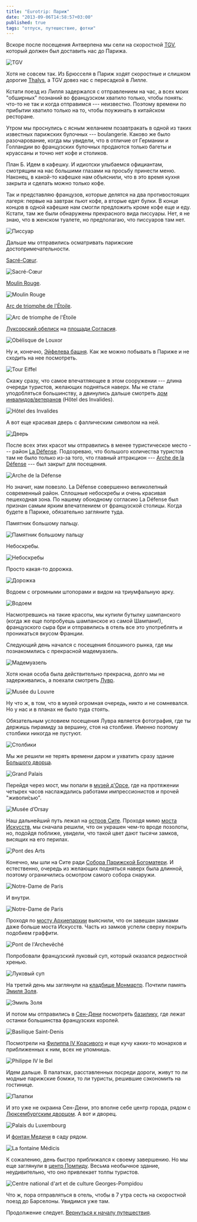 ```yaml
---
title: "Eurotrip: Париж"
date: "2013-09-06T14:58:57+03:00"
published: true
tags: "отпуск, путешествие, фотки"
---
```


Вскоре после посещения Антверпена мы сели на скоростной [TGV](http://ru.wikipedia.org/wiki/TGV), который должен был доставить нас до Парижа. 

![TGV](http://a51056ce8d9b948fb69e-8de36eb37b2366f5a76a776c3dee0b32.r42.cf1.rackcdn.com/paris_tgv.jpg "TGV")

Хотя не совсем так. Из Брюсселя в Париж ходят скоростные и слишком дорогие [Thalys](http://ru.wikipedia.org/wiki/Thalys), а TGV довез нас с пересадкой в Лилле. 

Кстати поезд из Лилля задержался с отправлением на час, а всех моих "обширных" познаний во французском хватило только, чтобы понять: что-то не так и когда отправимся&nbsp;--- неизвестно. Поэтому времени по прибытии хватило только на то, чтобы поужинать в китайском ресторане. 

Утром мы проснулись с ясным желанием позавтракать в одной из таких известных парижских булочных&nbsp;--- boulangerie. Каково же было разочарование, когда мы увидели, что в отличие от Германии и Голландии во французских булочных продаются только багеты и круассаны и точно нет кофе и столиков. 

План Б. Идем в кафешку. И идиотски улыбаемся официантам, смотрящим на нас большими глазами на просьбу принести меню. Наконец, в какой-то кафешке нам объяснили, что в это время кухня закрыта и сделать можно только кофе. 

Так и представляю французов, которые делятся на два противостоящих лагеря: первые на завтрак пьют кофе, а вторые едят булки. В конце концов в одной кафешке нам смогли предложить кроме кофе еще и еду. Кстати, там же были обнаружены прекрасного вида писсуары. Нет, я не знаю, что в женском туалете, но предполагаю, что писсуаров там нет. 

![Писсуар](http://a51056ce8d9b948fb69e-8de36eb37b2366f5a76a776c3dee0b32.r42.cf1.rackcdn.com/paris_urinals.jpg "Писсуар")

Дальше мы отправились осматривать парижские достопримечательности. 

[Sacré-Cœur](http://ru.wikipedia.org/wiki/%D0%91%D0%B0%D0%B7%D0%B8%D0%BB%D0%B8%D0%BA%D0%B0_%D0%A1%D0%B0%D0%BA%D1%80%D0%B5-%D0%9A%D1%91%D1%80). 

![](http://a51056ce8d9b948fb69e-8de36eb37b2366f5a76a776c3dee0b32.r42.cf1.rackcdn.com/paris_sacre-coeur.jpg "Sacré-Cœur")

[Moulin Rouge](http://ru.wikipedia.org/wiki/%D0%9C%D1%83%D0%BB%D0%B5%D0%BD_%D0%A0%D1%83%D0%B6). 

![](http://a51056ce8d9b948fb69e-8de36eb37b2366f5a76a776c3dee0b32.r42.cf1.rackcdn.com/paris_moulin_rouge.jpg "Moulin Rouge")

[Arc de triomphe de l'Étoile](http://ru.wikipedia.org/wiki/%D0%A2%D1%80%D0%B8%D1%83%D0%BC%D1%84%D0%B0%D0%BB%D1%8C%D0%BD%D0%B0%D1%8F_%D0%B0%D1%80%D0%BA%D0%B0_(%D0%9F%D0%B0%D1%80%D0%B8%D0%B6)). 

![](http://a51056ce8d9b948fb69e-8de36eb37b2366f5a76a776c3dee0b32.r42.cf1.rackcdn.com/paris_arc_de_triomphe.jpg "Arc de triomphe de l'Étoile")

[Луксорский обелиск](http://ru.wikipedia.org/wiki/%D0%9B%D1%83%D0%BA%D1%81%D0%BE%D1%80%D1%81%D0%BA%D0%B8%D0%B9_%D0%BE%D0%B1%D0%B5%D0%BB%D0%B8%D1%81%D0%BA_(%D0%9F%D0%B0%D1%80%D0%B8%D0%B6)) на [площади Согласия](http://ru.wikipedia.org/wiki/%D0%9F%D0%BB%D0%BE%D1%89%D0%B0%D0%B4%D1%8C_%D0%A1%D0%BE%D0%B3%D0%BB%D0%B0%D1%81%D0%B8%D1%8F). 

![](http://a51056ce8d9b948fb69e-8de36eb37b2366f5a76a776c3dee0b32.r42.cf1.rackcdn.com/paris_obelisque_de_louxor.jpg "Obélisque de Louxor")

Ну и, конечно, [Эйфелева башня](http://ru.wikipedia.org/wiki/%D0%AD%D0%B9%D1%84%D0%B5%D0%BB%D0%B5%D0%B2%D0%B0_%D0%B1%D0%B0%D1%88%D0%BD%D1%8F). Как же можно побывать в Париже и не сходить на нее посмотреть. 

![](http://a51056ce8d9b948fb69e-8de36eb37b2366f5a76a776c3dee0b32.r42.cf1.rackcdn.com/paris_tour_eiffel.jpg "Tour Eiffel")

Скажу сразу, что самое впечатляющее в этом сооружении&nbsp;--- длина очереди туристов, желающих подняться наверх. Мы не стали уподобляться большинству, а двинулись дальше смотреть [дом инвалидов/ветеранов](http://ru.wikipedia.org/wiki/%D0%94%D0%BE%D0%BC_%D0%B8%D0%BD%D0%B2%D0%B0%D0%BB%D0%B8%D0%B4%D0%BE%D0%B2) (Hôtel des Invalides). 

![](http://a51056ce8d9b948fb69e-8de36eb37b2366f5a76a776c3dee0b32.r42.cf1.rackcdn.com/paris_hotel_des_invalides.jpg "Hôtel des Invalides")

А вот еще красивая дверь с фаллическим символом на ней. 

![](http://a51056ce8d9b948fb69e-8de36eb37b2366f5a76a776c3dee0b32.r42.cf1.rackcdn.com/paris_door.jpg "Дверь")

После всех этих красот мы отправились в менее туристическое место&nbsp;--- район [La Défense](http://ru.m.wikipedia.org/wiki/%D0%94%D0%B5%D1%84%D0%B0%D0%BD%D1%81). Подозреваю, что большого количества туристов там не было только из-за того, что главный аттракцион&nbsp;--- [Arche de la Défense](http://ru.wikipedia.org/wiki/%D0%91%D0%BE%D0%BB%D1%8C%D1%88%D0%B0%D1%8F_%D0%B0%D1%80%D0%BA%D0%B0_%D0%94%D0%B5%D1%84%D0%B0%D0%BD%D1%81)&nbsp;--- был закрыт для посещения. 

![](http://a51056ce8d9b948fb69e-8de36eb37b2366f5a76a776c3dee0b32.r42.cf1.rackcdn.com/paris_arche_de_la_defense.jpg "Arche de la Défense")

Но значит, нам повезло. La Défense совершенно великолепный современный район. Сплошные небоскребы и очень красивая пешеходная зона. По нашему обоюдному согласию La Défense был признан самым ярким впечатлением от французской столицы. Когда будете в Париже, обязательно загляните туда.

Памятник большому пальцу. 

![](http://a51056ce8d9b948fb69e-8de36eb37b2366f5a76a776c3dee0b32.r42.cf1.rackcdn.com/paris_thumb.jpg "Памятник большому пальцу")

Небоскребы. 

![](http://a51056ce8d9b948fb69e-8de36eb37b2366f5a76a776c3dee0b32.r42.cf1.rackcdn.com/paris_skyscrapers.jpg "Небоскребы")

Просто какая-то дорожка. 

![](http://a51056ce8d9b948fb69e-8de36eb37b2366f5a76a776c3dee0b32.r42.cf1.rackcdn.com/paris_walkway.jpg "Дорожка")

Водоем с огромными штопорами и видом на триумфальную арку. 

![](http://a51056ce8d9b948fb69e-8de36eb37b2366f5a76a776c3dee0b32.r42.cf1.rackcdn.com/paris_corkscrews.jpg "Водоем")

Насмотревшись на такие красоты, мы купили бутылку шампанского (когда же еще попробуешь шампанское из самой Шампани!), французского сыра бри и отправились в отель все это употреблять и проникаться вкусом Франции. 

Следующий день начался с посещения блошиного рынка, где мы познакомились с прекрасной мадемуазель. 

![](http://a51056ce8d9b948fb69e-8de36eb37b2366f5a76a776c3dee0b32.r42.cf1.rackcdn.com/paris_mademoiselle.jpg "Мадемуазель")

Хотя юная особа была действительно прекрасна, долго мы не задерживались, а поехали смотреть [Лувр](http://ru.wikipedia.org/wiki/%D0%9B%D1%83%D0%B2%D1%80). 

![](http://a51056ce8d9b948fb69e-8de36eb37b2366f5a76a776c3dee0b32.r42.cf1.rackcdn.com/paris_louvre.jpg "Musée du Louvre")

Ну что ж, в том, что в музей огромная очередь, никто и не сомневался. Но у нас и в планах не было туда стоять. 

Обязательным условием посещения Лувра является фотография, где ты держишь пирамиду за вершину, стоя на столбике. Именно поэтому столбики никогда не пустуют. 

![](http://a51056ce8d9b948fb69e-8de36eb37b2366f5a76a776c3dee0b32.r42.cf1.rackcdn.com/paris_pyramids.jpg "Столбики")

Мы же решили не терять времени даром и ухватить сразу здание [Большого дворца](http://ru.wikipedia.org/wiki/%D0%91%D0%BE%D0%BB%D1%8C%D1%88%D0%BE%D0%B9_%D0%B4%D0%B2%D0%BE%D1%80%D0%B5%D1%86_(%D0%9F%D0%B0%D1%80%D0%B8%D0%B6)).

![](http://a51056ce8d9b948fb69e-8de36eb37b2366f5a76a776c3dee0b32.r42.cf1.rackcdn.com/paris_grand_palais.jpg "Grand Palais")

Перейдя через мост, мы попали в [музей д'Орсе](http://ru.wikipedia.org/wiki/%D0%9C%D1%83%D0%B7%D0%B5%D0%B9_%D0%9E%D1%80%D1%81%D0%B5), где на протяжении четырех часов наслаждались работами импрессионистов и прочей "живопи́сью". 

![](http://a51056ce8d9b948fb69e-8de36eb37b2366f5a76a776c3dee0b32.r42.cf1.rackcdn.com/paris_musee_d_orsay.jpg "Musée d’Orsay")

Наш дальнейший путь лежал на [остров Сите](http://ru.wikipedia.org/wiki/%D0%9E%D1%81%D1%82%D1%80%D0%BE%D0%B2_%D0%A1%D0%B8%D1%82%D0%B5). Проходя мимо [моста Искусств](http://ru.wikipedia.org/wiki/%D0%9C%D0%BE%D1%81%D1%82_%D0%98%D1%81%D0%BA%D1%83%D1%81%D1%81%D1%82%D0%B2), мы сначала решили, что он украшен чем-то вроде позолоты, но, подойдя поближе, увидели, что такой цвет дают тысячи замков, висящих на его перилах. 

![](http://a51056ce8d9b948fb69e-8de36eb37b2366f5a76a776c3dee0b32.r42.cf1.rackcdn.com/paris_pont_des_arts.jpg "Pont des Arts")

Конечно, мы шли на Сите ради [Собора Парижской Богоматери](http://ru.wikipedia.org/wiki/%D0%A1%D0%BE%D0%B1%D0%BE%D1%80_%D0%9F%D0%B0%D1%80%D0%B8%D0%B6%D1%81%D0%BA%D0%BE%D0%B9_%D0%91%D0%BE%D0%B3%D0%BE%D0%BC%D0%B0%D1%82%D0%B5%D1%80%D0%B8). И естественно, очередь из желающих подняться наверх была длинной, поэтому ограничились осмотром самого собора снаружи. 

![](http://a51056ce8d9b948fb69e-8de36eb37b2366f5a76a776c3dee0b32.r42.cf1.rackcdn.com/paris_notre-dame.jpg "Notre-Dame de Paris")

И внутри. 

![](http://a51056ce8d9b948fb69e-8de36eb37b2366f5a76a776c3dee0b32.r42.cf1.rackcdn.com/paris_notre-dame_inside.jpg "Notre-Dame de Paris")

Проходя по [мосту Архиепархии](http://ru.wikipedia.org/wiki/%D0%9C%D0%BE%D1%81%D1%82_%D0%90%D1%80%D1%85%D0%B8%D0%B5%D0%BF%D0%B0%D1%80%D1%85%D0%B8%D0%B8) выяснили, что он завешан замками даже больше моста Искусств. Часть из замков успели сверху покрыть подобием граффити. 

![](http://a51056ce8d9b948fb69e-8de36eb37b2366f5a76a776c3dee0b32.r42.cf1.rackcdn.com/paris_pont_de_l_archeveche.jpg "Pont de l'Archevêché")

Попробовали французский луковый суп, который оказался редкостной хренью. 

![](http://a51056ce8d9b948fb69e-8de36eb37b2366f5a76a776c3dee0b32.r42.cf1.rackcdn.com/paris_onion_soup.jpg "Луковый суп")

На третий день мы заглянули на [кладбище Монмартр](http://ru.wikipedia.org/wiki/%D0%9A%D0%BB%D0%B0%D0%B4%D0%B1%D0%B8%D1%89%D0%B5_%D0%9C%D0%BE%D0%BD%D0%BC%D0%B0%D1%80%D1%82%D1%80). Почтили память [Эмиля Золя](http://ru.wikipedia.org/wiki/%D0%97%D0%BE%D0%BB%D1%8F,_%D0%AD%D0%BC%D0%B8%D0%BB%D1%8C). 

![](http://a51056ce8d9b948fb69e-8de36eb37b2366f5a76a776c3dee0b32.r42.cf1.rackcdn.com/paris_emil_zola.jpg "Эмиль Золя")

И потом мы отправились в [Сен-Дени](http://ru.wikipedia.org/wiki/%D0%A1%D0%B5%D0%BD-%D0%94%D0%B5%D0%BD%D0%B8) посмотреть [базилику](http://ru.wikipedia.org/wiki/%D0%90%D0%B1%D0%B1%D0%B0%D1%82%D1%81%D1%82%D0%B2%D0%BE_%D0%A1%D0%B5%D0%BD-%D0%94%D0%B5%D0%BD%D0%B8), где лежат останки большинства французских королей. 

![](http://a51056ce8d9b948fb69e-8de36eb37b2366f5a76a776c3dee0b32.r42.cf1.rackcdn.com/paris_saint-denis.jpg "Basilique Saint-Denis")

Посмотрели на [Филиппа IV Красивого](http://ru.wikipedia.org/wiki/%D0%A4%D0%B8%D0%BB%D0%B8%D0%BF%D0%BF_IV_(%D0%BA%D0%BE%D1%80%D0%BE%D0%BB%D1%8C_%D0%A4%D1%80%D0%B0%D0%BD%D1%86%D0%B8%D0%B8)) и еще кучу каких-то монархов и приближенных к ним, всех не упомнишь.

![](http://a51056ce8d9b948fb69e-8de36eb37b2366f5a76a776c3dee0b32.r42.cf1.rackcdn.com/paris_philippe_iv.jpg "Philippe IV le Bel")

Идем дальше. В палатках, расставленных посреди дороги, живут то ли модные парижские бомжи, то ли туристы, решившие сэкономить на гостинице. 

![](http://a51056ce8d9b948fb69e-8de36eb37b2366f5a76a776c3dee0b32.r42.cf1.rackcdn.com/paris_tents.jpg "Палатки")

И это уже не окраина Сен-Дени, это вполне себе центр города, рядом с [Люксембургским дворцом](http://ru.wikipedia.org/wiki/%D0%9B%D1%8E%D0%BA%D1%81%D0%B5%D0%BC%D0%B1%D1%83%D1%80%D0%B3%D1%81%D0%BA%D0%B8%D0%B9_%D0%B4%D0%B2%D0%BE%D1%80%D0%B5%D1%86). А вот и дворец. 

![](http://a51056ce8d9b948fb69e-8de36eb37b2366f5a76a776c3dee0b32.r42.cf1.rackcdn.com/paris_palais_de_luxembourg.jpg "Palais du Luxembourg")

И [фонтан Медичи](http://en.wikipedia.org/wiki/Medici_Fountain) в саду рядом. 

![](http://a51056ce8d9b948fb69e-8de36eb37b2366f5a76a776c3dee0b32.r42.cf1.rackcdn.com/paris_la_fontaine_medicis.jpg "La fontaine Médicis")

К сожалению, день быстро приближался к своему завершению. Но мы еще заглянули в [центр Помпиду](http://ru.wikipedia.org/wiki/%D0%A6%D0%B5%D0%BD%D1%82%D1%80_%D0%9F%D0%BE%D0%BC%D0%BF%D0%B8%D0%B4%D1%83). Весьма необычное здание, неудивительно, что оно привлекает толпы туристов. 

![](http://a51056ce8d9b948fb69e-8de36eb37b2366f5a76a776c3dee0b32.r42.cf1.rackcdn.com/paris_pompidou.jpg "Centre national d'art et de culture Georges-Pompidou")

Что ж, пора отправляться в отель, чтобы в 7 утра сесть на скоростной поезд до Барселоны. Увидимся уже там. 

Продолжение следует. [Вернуться к началу путешествия](/post/eurotrip-warsaw).